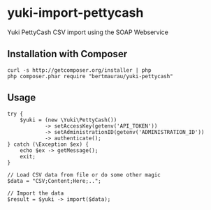 # yuki-import-pettycash
Yuki PettyCash CSV import using the SOAP Webservice

## Installation with Composer

    curl -s http://getcomposer.org/installer | php
    php composer.phar require "bertmaurau/yuki-pettycash"
    
## Usage

    try {
        $yuki = (new \Yuki\PettyCash())
                -> setAccessKey(getenv('API_TOKEN'))
                -> setAdministrationID(getenv('ADMINISTRATION_ID'))
                -> authenticate();
    } catch (\Exception $ex) {
        echo $ex -> getMessage();
        exit;
    }

    // Load CSV data from file or do some other magic
    $data = "CSV;Content;Here;..";

    // Import the data
    $result = $yuki -> import($data);
